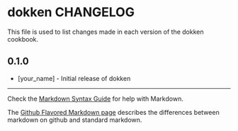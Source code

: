 # dokken CHANGELOG

This file is used to list changes made in each version of the dokken cookbook.

## 0.1.0
- [your_name] - Initial release of dokken

- - -
Check the [Markdown Syntax Guide](http://daringfireball.net/projects/markdown/syntax) for help with Markdown.

The [Github Flavored Markdown page](http://github.github.com/github-flavored-markdown/) describes the differences between markdown on github and standard markdown.
